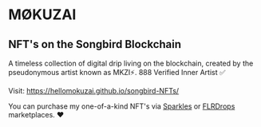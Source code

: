 # MØKUZAI
## NFT's on the Songbird Blockchain

A timeless collection of digital drip living on the blockchain, created by the pseudonymous artist known as MKZI⚡️. 
888 Verified Inner Artist ✅

Visit: https://hellomokuzai.github.io/songbird-NFTs/

You can purchase my one-of-a-kind NFT's via [Sparkles](https://sparklesnft.com/collection/songbird/mokuzai/) or [FLRDrops](https://xfd.flr.finance/collection/0xd141A6e4E4A98Daf3e8899c2d1BA926a7Bd507AE) marketplaces. ❤️
